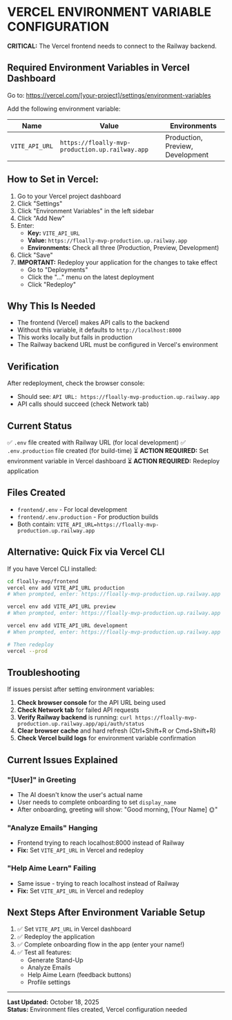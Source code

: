 # VERCEL ENVIRONMENT VARIABLE CONFIGURATION

**CRITICAL:** The Vercel frontend needs to connect to the Railway backend.

## Required Environment Variables in Vercel Dashboard

Go to: https://vercel.com/[your-project]/settings/environment-variables

Add the following environment variable:

| Name | Value | Environments |
|------|-------|--------------|
| `VITE_API_URL` | `https://floally-mvp-production.up.railway.app` | Production, Preview, Development |

## How to Set in Vercel:

1. Go to your Vercel project dashboard
2. Click "Settings"
3. Click "Environment Variables" in the left sidebar
4. Click "Add New"
5. Enter:
   - **Key:** `VITE_API_URL`
   - **Value:** `https://floally-mvp-production.up.railway.app`
   - **Environments:** Check all three (Production, Preview, Development)
6. Click "Save"
7. **IMPORTANT:** Redeploy your application for the changes to take effect
   - Go to "Deployments"
   - Click the "..." menu on the latest deployment
   - Click "Redeploy"

## Why This Is Needed

- The frontend (Vercel) makes API calls to the backend
- Without this variable, it defaults to `http://localhost:8000`
- This works locally but fails in production
- The Railway backend URL must be configured in Vercel's environment

## Verification

After redeployment, check the browser console:
- Should see: `API URL: https://floally-mvp-production.up.railway.app`
- API calls should succeed (check Network tab)

## Current Status

✅ `.env` file created with Railway URL (for local development)
✅ `.env.production` file created (for build-time)
⏳ **ACTION REQUIRED:** Set environment variable in Vercel dashboard
⏳ **ACTION REQUIRED:** Redeploy application

## Files Created

- `frontend/.env` - For local development
- `frontend/.env.production` - For production builds
- Both contain: `VITE_API_URL=https://floally-mvp-production.up.railway.app`

## Alternative: Quick Fix via Vercel CLI

If you have Vercel CLI installed:

```bash
cd floally-mvp/frontend
vercel env add VITE_API_URL production
# When prompted, enter: https://floally-mvp-production.up.railway.app

vercel env add VITE_API_URL preview
# When prompted, enter: https://floally-mvp-production.up.railway.app

vercel env add VITE_API_URL development
# When prompted, enter: https://floally-mvp-production.up.railway.app

# Then redeploy
vercel --prod
```

## Troubleshooting

If issues persist after setting environment variables:

1. **Check browser console** for the API URL being used
2. **Check Network tab** for failed API requests
3. **Verify Railway backend** is running: `curl https://floally-mvp-production.up.railway.app/api/auth/status`
4. **Clear browser cache** and hard refresh (Ctrl+Shift+R or Cmd+Shift+R)
5. **Check Vercel build logs** for environment variable confirmation

## Current Issues Explained

### "[User]" in Greeting
- The AI doesn't know the user's actual name
- User needs to complete onboarding to set `display_name`
- After onboarding, greeting will show: "Good morning, [Your Name] 🌞"

### "Analyze Emails" Hanging
- Frontend trying to reach localhost:8000 instead of Railway
- **Fix:** Set `VITE_API_URL` in Vercel and redeploy

### "Help Aime Learn" Failing
- Same issue - trying to reach localhost instead of Railway
- **Fix:** Set `VITE_API_URL` in Vercel and redeploy

## Next Steps After Environment Variable Setup

1. ✅ Set `VITE_API_URL` in Vercel dashboard
2. ✅ Redeploy the application
3. ✅ Complete onboarding flow in the app (enter your name!)
4. ✅ Test all features:
   - Generate Stand-Up
   - Analyze Emails
   - Help Aime Learn (feedback buttons)
   - Profile settings

---

**Last Updated:** October 18, 2025  
**Status:** Environment files created, Vercel configuration needed
